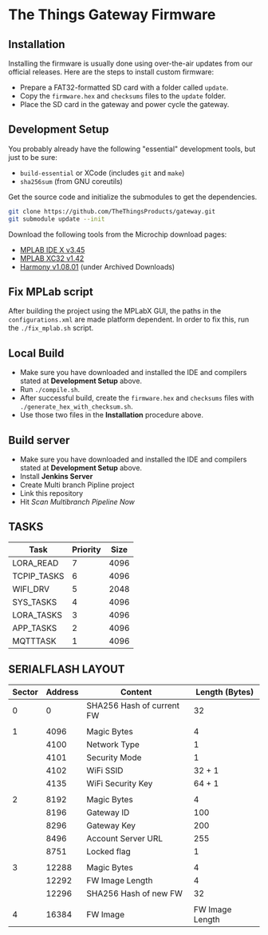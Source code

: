 # The Things Gateway Firmware

## Installation

Installing the firmware is usually done using over-the-air updates from our official releases. Here are the steps to install custom firmware:

- Prepare a FAT32-formatted SD card with a folder called `update`.
- Copy the `firmware.hex` and `checksums` files to the `update` folder.
- Place the SD card in the gateway and power cycle the gateway.

## Development Setup

You probably already have the following "essential" development tools, but just to be sure:

- `build-essential` or XCode (includes `git` and `make`)
- `sha256sum` (from GNU coreutils)

Get the source code and initialize the submodules to get the dependencies.

```sh
git clone https://github.com/TheThingsProducts/gateway.git
git submodule update --init
```

Download the following tools from the Microchip download pages:

- [MPLAB IDE X v3.45](http://www.microchip.com/development-tools/downloads-archive)
- [MPLAB XC32 v1.42](http://www.microchip.com/development-tools/downloads-archive)
- [Harmony v1.08.01](http://www.microchip.com/mplab/mplab-harmony/mplab-harmony-1-0) (under Archived Downloads)

## Fix MPLab script

After building the project using the MPLabX GUI, the paths in the `configurations.xml` are made platform dependent. In order to fix this, run the `./fix_mplab.sh` script.

## Local Build

- Make sure you have downloaded and installed the IDE and compilers stated at **Development Setup** above.
- Run `./compile.sh`.
- After successful build, create the `firmware.hex` and `checksums` files with `./generate_hex_with_checksum.sh`.
- Use those two files in the **Installation** procedure above.

## Build server

- Make sure you have downloaded and installed the IDE and compilers stated at **Development Setup** above.
- Install **Jenkins Server**
- Create Multi branch Pipline project
- Link this repository
- Hit *Scan Multibranch Pipeline Now*

## TASKS

| Task        | Priority | Size |
|-------------|----------|------|
| LORA_READ   | 7        | 4096 |
| TCPIP_TASKS | 6        | 4096 |
| WIFI_DRV    | 5        | 2048 |
| SYS_TASKS   | 4        | 4096 |
| LORA_TASKS  | 3        | 4096 |
| APP_TASKS   | 2        | 4096 |
| MQTTTASK    | 1        | 4096 |

## SERIALFLASH LAYOUT

| Sector | Address | Content                   | Length (Bytes)  |
|--------|---------|---------------------------|-----------------|
| 0      | 0       | SHA256 Hash of current FW | 32              |
|        |         |                           |                 |
| 1      | 4096    | Magic Bytes               | 4               |
|        | 4100    | Network Type              | 1               |
|        | 4101    | Security Mode             | 1               |
|        | 4102    | WiFi SSID                 | 32 + 1          |
|        | 4135    | WiFi Security Key         | 64 + 1          |
|        |         |                           |                 |
| 2      | 8192    | Magic Bytes               | 4               |
|        | 8196    | Gateway ID                | 100             |
|        | 8296    | Gateway Key               | 200             |
|        | 8496    | Account Server URL        | 255             |
|        | 8751    | Locked flag               | 1               |
|        |         |                           |                 |
| 3      | 12288   | Magic Bytes               | 4               |
|        | 12292   | FW Image Length           | 4               |
|        | 12296   | SHA256 Hash of new FW     | 32              |
|        |         |                           |                 |
| 4      | 16384   | FW Image                  | FW Image Length |
